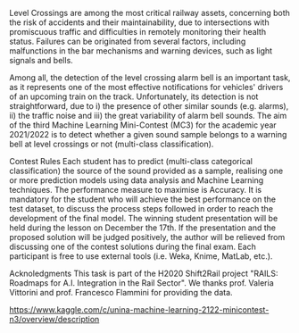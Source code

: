 Level Crossings are among the most critical railway assets, concerning both the risk of accidents and their maintainability, due to intersections with promiscuous traffic and difficulties in remotely monitoring their health status. Failures can be originated from several factors, including malfunctions in the bar mechanisms and warning devices, such as light signals and bells.



Among all, the detection of the level crossing alarm bell is an important task, as it represents one of the most effective notifications for vehicles' drivers of an upcoming train on the track. Unfortunately, its detection is not straightforward, due to i) the presence of other similar sounds (e.g. alarms), ii) the traffic noise and iii) the great variability of alarm bell sounds. The aim of the third Machine Learning Mini-Contest (MC3) for the academic year 2021/2022 is to detect whether a given sound sample belongs to a warning bell at level crossings or not (multi-class classification).

Contest Rules
Each student has to predict (multi-class categorical classification) the source of the sound provided as a sample, realising one or more prediction models using data analysis and Machine Learning techniques. The performance measure to maximise is Accuracy. It is mandatory for the student who will achieve the best performance on the test dataset, to discuss the process steps followed in order to reach the development of the final model. The winning student presentation will be held during the lesson on December the 17th.
If the presentation and the proposed solution will be judged positively, the author will be relieved from discussing one of the contest solutions during the final exam.
Each participant is free to use external tools (i.e. Weka, Knime, MatLab, etc.).

Acknoledgments
This task is part of the H2020 Shift2Rail project "RAILS: Roadmaps for A.I. Integration in the Rail Sector". We thanks prof. Valeria Vittorini and prof. Francesco Flammini for providing the data.


https://www.kaggle.com/c/unina-machine-learning-2122-minicontest-n3/overview/description
